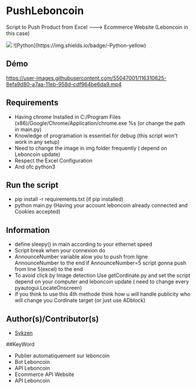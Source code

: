 # PushLeboncoin
Script to Push Product from Excel ---> Ecommerce Website (Leboncoin in this case)  

<img src="https://img.icons8.com/color/48/000000/python.png"/>
![Python](https://img.shields.io/badge/-Python-yellow)  

## Démo


https://user-images.githubusercontent.com/55047001/116310625-8efa9d80-a7aa-11eb-958d-cdf964be6da9.mp4



## Requirements

- Having chrome Installed in C:/Program Files (x86)/Google/Chrome/Application/chrome.exe %s (or change the path in main.py)
- Knowledge of programation is essentiel for debug (this script won't work in any setup)
- Need to change the image in img folder frequently ( depend on Leboncoin update)
- Respect the Excel Configuration 
- And ofc python3
## Run the script
- pip install -r requirements.txt (if pip installed)
- python main.py (Having your account leboncoin already connected and Cookies accepted)






## Information
- define sleepy() in main according to your ethernet speed
- Script break when your connexion do
- AnnounceNumber variable alow you to push from ligne AnnounceNumber to the end if AnnounceNumber=5 script gonna push from line 5(excel) to the end
- To avoid click by Image detection Use getCordinate.py and set the script depend on your computer and leboncoin update ( need to change every pyautogui.LocateOnscreen)
- if you think to use this 4th methode think how u will handle publicity who will change you Cordinate target (or just use ADblock)


## Author(s)/Contributor(s)
- [Sykzen](https://github.com/Sykzen) 


##KeyWord
- Publier automatiquement sur leboncoin
- Bot Leboncoin
- API Leboncoin
- Ecommerce API Website
- API Leboncoin

